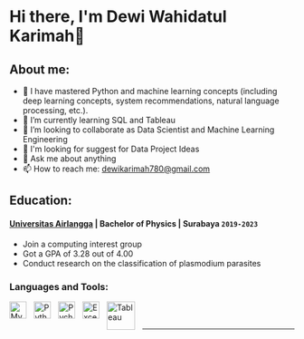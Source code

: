 # Hi there, I'm Dewi Wahidatul Karimah👋
## About me:
- 🔭 I have mastered Python and machine learning concepts (including deep learning concepts, system recommendations, natural language processing, etc.).
- 🌱 I’m currently learning SQL and Tableau
- 👯 I’m looking to collaborate as Data Scientist and Machine Learning Engineering
- 🤔 I'm looking for suggest for Data Project Ideas
- 💬 Ask me about anything
- 📫 How to reach me: dewikarimah780@gmail.com

## Education:

#### [Universitas Airlangga](https://unair.ac.id/) | Bachelor of Physics | Surabaya `2019-2023`
   - Join a computing interest group
   - Got a GPA of 3.28 out of 4.00
   - Conduct research on the classification of plasmodium parasites

### Languages and Tools:

<img align="left" alt="MySQL" width="30px" src="https://cdn.jsdelivr.net/gh/devicons/devicon/icons/mysql/mysql-original.svg" style="padding-right:10px;" />
<img align="left" alt="Python" width="30px" src="https://upload.wikimedia.org/wikipedia/commons/thumb/c/c3/Python-logo-notext.svg/110px-Python-logo-notext.svg.png?20100317150552" style="padding-right:10px;" />
<img align="left" alt="Pycharm" width="30px" src="https://upload.wikimedia.org/wikipedia/commons/thumb/1/1d/PyCharm_Icon.svg/220px-PyCharm_Icon.svg.png" style="padding-right:10px;" />
<img align="left" alt="Excel" width="30px" src="https://is2-ssl.mzstatic.com/image/thumb/Purple126/v4/a8/fd/5a/a8fd5a84-c6f1-355f-3b9f-6e86598efaa3/XCEL.png/1200x630bb.png" style="padding-right:10px;" />
<img align="left" alt="Tableau" width="50px" src="https://logos-world.net/wp-content/uploads/2021/10/Tableau-Symbol.png" style="padding-right:10px;" />

<br />
<br />

---
